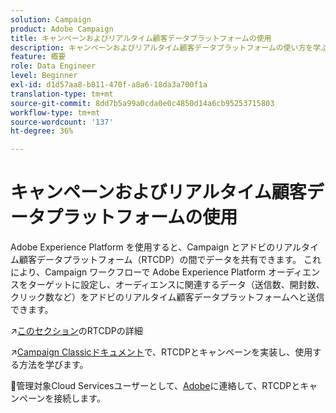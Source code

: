 ```yaml
---
solution: Campaign
product: Adobe Campaign
title: キャンペーンおよびリアルタイム顧客データプラットフォームの使用
description: キャンペーンおよびリアルタイム顧客データプラットフォームの使い方を学ぶ
feature: 概要
role: Data Engineer
level: Beginner
exl-id: d1d57aa8-b811-470f-a8a6-18da3a700f1a
translation-type: tm+mt
source-git-commit: 8dd7b5a99a0cda0e0c4850d14a6cb95253715803
workflow-type: tm+mt
source-wordcount: '137'
ht-degree: 36%

---
```


# キャンペーンおよびリアルタイム顧客データプラットフォームの使用

Adobe Experience Platform を使用すると、Campaign とアドビのリアルタイム顧客データプラットフォーム（RTCDP）の間でデータを共有できます。 これにより、Campaign ワークフローで Adobe Experience Platform オーディエンスをターゲットに設定し、オーディエンスに関連するデータ（送信数、開封数、クリック数など）をアドビのリアルタイム顧客データプラットフォームへと送信できます。

:arrow_upper_right:[このセクション](https://experienceleague.adobe.com/docs/experience-platform/rtcdp/overview.html?lang=en)のRTCDPの詳細

:arrow_upper_right:[Campaign Classicドキュメント](https://experienceleague.adobe.com/docs/campaign-classic/using/integrating-with-adobe-experience-cloud/aep-sources-destinations/get-started-sources-destinations.html?lang=en#integrating-with-adobe-experience-cloud)で、RTCDPとキャンペーンを実装し、使用する方法を学びます。

:speech_balloon:管理対象Cloud Servicesユーザーとして、[Adobe](../start/support.md#support)に連絡して、RTCDPとキャンペーンを接続します。
